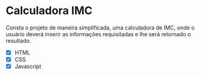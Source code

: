 # Calculadora IMC
Consta o projeto de maneira simplificada, uma calculadora de IMC, onde o usuário deverá inserir as informações requisitadas e lhe será retornado o resultado.



- [x] HTML
- [x] CSS
- [x] Javascript
